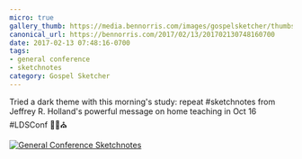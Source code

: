 ```yaml
---
micro: true
gallery_thumb: https://media.bennorris.com/images/gospelsketcher/thumbs/oct-16-3-holland-02.jpg
canonical_url: https://bennorris.com/2017/02/13/201702130748160700
date: 2017-02-13 07:48:16-0700
tags:
- general conference
- sketchnotes
category: Gospel Sketcher
---
```


Tried a dark theme with this morning's study: repeat #sketchnotes from Jeffrey R. Holland's powerful message on home teaching in Oct 16 #LDSConf ✍🏼⛪️

[![General Conference Sketchnotes](https://media.bennorris.com/images/gospelsketcher/general-conference/oct-2016/oct-16-3-holland-02.jpg)](https://media.bennorris.com/images/gospelsketcher/general-conference/oct-2016/oct-16-3-holland-02.jpg)
